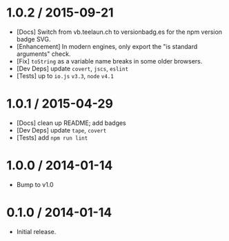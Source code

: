 1.0.2 / 2015-09-21
==================
  * [Docs] Switch from vb.teelaun.ch to versionbadg.es for the npm version badge SVG.
  * [Enhancement] In modern engines, only export the "is standard arguments" check.
  * [Fix] `toString` as a variable name breaks in some older browsers.
  * [Dev Deps] update `covert`, `jscs`, `eslint`
  * [Tests] up to `io.js` `v3.3`, `node` `v4.1`

1.0.1 / 2015-04-29
==================
  * [Docs] clean up README; add badges
  * [Dev Deps] update `tape`, `covert`
  * [Tests] add `npm run lint`

1.0.0 / 2014-01-14
==================
  * Bump to v1.0

0.1.0 / 2014-01-14
==================
  * Initial release.

